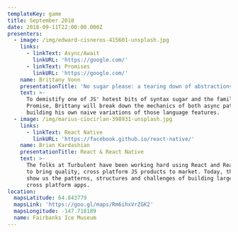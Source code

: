 ```yaml
---
templateKey: game
title: September 2018
date: 2018-09-11T22:00:00.000Z
presenters:
  - image: /img/edward-cisneros-415601-unsplash.jpg
    links:
      - linkText: Async/Await
        linkURL: 'https://google.com/'
      - linkText: Promises
        linkURL: 'https://google.com/'
    name: Brittany Vonn
    presentationTitle: 'No sugar please: a tearing down of abstractions'
    text: >-
      To demistify one of JS' hotest bits of syntax sugar and the familiar
      Promise, Brittany will break down the mechanics of both async patterns by
      building his own naive variations of those language features.
  - image: /img/marius-ciocirlan-398931-unsplash.jpg
    links:
      - linkText: React Native
        linkURL: 'https://facebook.github.io/react-native/'
    name: Brian Kardashian
    presentationTitle: React & React Native
    text: >-
      The folks at Turbulent have been working hard using React and React-Native
      to bring quality, cross platform JS products to market. Today, they will
      show us the patterns, structures and challenges of building large scale
      cross platform apps.
location:
  mapsLatitude: 64.843779
  mapsLink: 'https://goo.gl/maps/Rm6ihxVrZGK2'
  mapsLongitude: -147.718189
  name: Fairbanks Ice Museum
---
```


